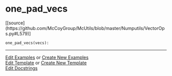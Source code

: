 # <a id="McUtils.Numputils.VectorOps.one_pad_vecs">one_pad_vecs</a>
<div class="docs-source-link" markdown="1">
[[source](https://github.com/McCoyGroup/McUtils/blob/master/Numputils/VectorOps.py#L579)]
</div>

```python
one_pad_vecs(vecs): 
```
 



___

[Edit Examples](https://github.com/McCoyGroup/McUtils/edit/gh-pages/ci/examples/McUtils/Numputils/VectorOps/one_pad_vecs.md) or 
[Create New Examples](https://github.com/McCoyGroup/McUtils/new/gh-pages/?filename=ci/examples/McUtils/Numputils/VectorOps/one_pad_vecs.md) <br/>
[Edit Template](https://github.com/McCoyGroup/McUtils/edit/gh-pages/ci/docs/McUtils/Numputils/VectorOps/one_pad_vecs.md) or 
[Create New Template](https://github.com/McCoyGroup/McUtils/new/gh-pages/?filename=ci/docs/templates/McUtils/Numputils/VectorOps/one_pad_vecs.md) <br/>
[Edit Docstrings](https://github.com/McCoyGroup/McUtils/edit/master/Numputils/VectorOps.py#L579?message=Update%20Docs)